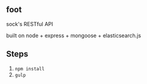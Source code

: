 ## foot

sock's RESTful API

built on node + express + mongoose + elasticsearch.js

## Steps

1. `npm install`
2. `gulp`
